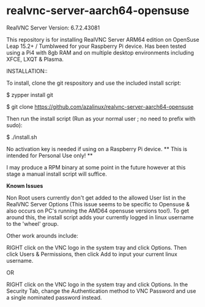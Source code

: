 # realvnc-server-aarch64-opensuse

RealVNC Server Version:    6.7.2.43081

This repository is for installing RealVNC Server ARM64 edition on OpenSuse Leap 15.2+ / Tumblweed for your Raspberry Pi device.  Has been tested using a Pi4 with 8gb RAM and on multiple desktop environments including XFCE, LXQT & Plasma.

INSTALLATION::

To install, clone the git respository and use the included install script:

$ zypper install git                           

$ git clone https://github.com/azalinux/realvnc-server-aarch64-opensuse

Then run the install script (Run as your normal user ; no need to prefix with sudo):

$ ./install.sh

No activation key is needed if using on a Raspberry Pi device.  ** This is intended for Personal Use only! **



I may produce a RPM binary at some point in the future however at this stage a manual install script will suffice.


**Known Issues**

Non Root users currently don't get added to the allowed User list in the RealVNC Server Options (This issue seems to be specific to Opensuse & also occurs on PC's running the AMD64 opensuse versions too!).   To get around this, the install script adds your currently logged in linux username to the 'wheel' group.

Other work arounds include:

RIGHT click on the VNC logo in the system tray and click Options.  Then click Users & Permissions, then click Add to input your current linux username.

OR

RIGHT click on the VNC logo in the system tray and click Options.  In the Security Tab, change the Authentication method to VNC Password and use a single nominated password instead.


